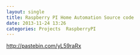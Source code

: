 ```yaml
---
layout: single
title: Raspberry PI Home Automation Source code 
date: 2013-11-24 13:26
categories: Projects  RaspberryPI
---
```

<a href="http://pastebin.com/yL59raRx">http://pastebin.com/yL59raRx</a>
